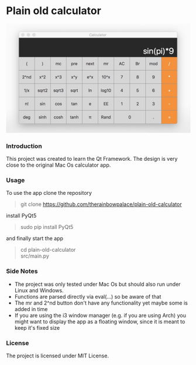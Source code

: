 # Plain old calculator

![alt text](https://github.com/TheRainbowPalace/plain-old-calculator/blob/master/docs/app-snapshot-01.jpg)


### Introduction
This project was created to learn the Qt Framework. The design is very close
to the original Mac Os calculator app.


### Usage
To use the app clone the repository
> git clone https://github.com/therainbowpalace/plain-old-calculator

install PyQt5
> sudo pip install PyQt5

and finally start the app
> cd plain-old-calculator  
> src/main.py


### Side Notes
- The project was only tested under Mac Os but should also run under Linux and
Windows.
- Functions are parsed directly via eval(...) so be aware of that
- The mr and 2^nd button don't have any functionality yet maybe some is added
in time
- If you are using the i3 window manager (e.g. if you are using Arch) you might
want to display the app as a floating window, since it is meant to keep it's
fixed size


### License
The project is licensed under MIT License.
